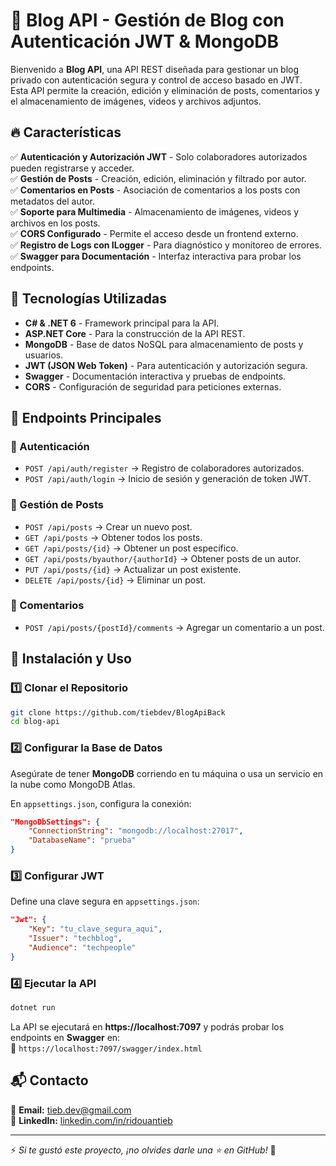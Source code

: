 # 📝 Blog API - Gestión de Blog con Autenticación JWT & MongoDB

Bienvenido a **Blog API**, una API REST diseñada para gestionar un blog privado con autenticación segura y control de acceso basado en JWT.  
Esta API permite la creación, edición y eliminación de posts, comentarios y el almacenamiento de imágenes, videos y archivos adjuntos.

## 🔥 Características  
✅ **Autenticación y Autorización JWT** - Solo colaboradores autorizados pueden registrarse y acceder.  
✅ **Gestión de Posts** - Creación, edición, eliminación y filtrado por autor.  
✅ **Comentarios en Posts** - Asociación de comentarios a los posts con metadatos del autor.  
✅ **Soporte para Multimedia** - Almacenamiento de imágenes, videos y archivos en los posts.  
✅ **CORS Configurado** - Permite el acceso desde un frontend externo.  
✅ **Registro de Logs con ILogger** - Para diagnóstico y monitoreo de errores.  
✅ **Swagger para Documentación** - Interfaz interactiva para probar los endpoints.  

## 🚀 Tecnologías Utilizadas  
- **C# & .NET 6** - Framework principal para la API.  
- **ASP.NET Core** - Para la construcción de la API REST.  
- **MongoDB** - Base de datos NoSQL para almacenamiento de posts y usuarios.  
- **JWT (JSON Web Token)** - Para autenticación y autorización segura.  
- **Swagger** - Documentación interactiva y pruebas de endpoints.  
- **CORS** - Configuración de seguridad para peticiones externas.  

## 📌 Endpoints Principales  
### 🔹 Autenticación  
- `POST /api/auth/register` → Registro de colaboradores autorizados.  
- `POST /api/auth/login` → Inicio de sesión y generación de token JWT.  

### 🔹 Gestión de Posts  
- `POST /api/posts` → Crear un nuevo post.  
- `GET /api/posts` → Obtener todos los posts.  
- `GET /api/posts/{id}` → Obtener un post específico.  
- `GET /api/posts/byauthor/{authorId}` → Obtener posts de un autor.  
- `PUT /api/posts/{id}` → Actualizar un post existente.  
- `DELETE /api/posts/{id}` → Eliminar un post.  

### 🔹 Comentarios  
- `POST /api/posts/{postId}/comments` → Agregar un comentario a un post.  

## 🔧 Instalación y Uso  
### 1️⃣ Clonar el Repositorio  
```bash
git clone https://github.com/tiebdev/BlogApiBack
cd blog-api
```
### 2️⃣ Configurar la Base de Datos  
Asegúrate de tener **MongoDB** corriendo en tu máquina o usa un servicio en la nube como MongoDB Atlas.  

En `appsettings.json`, configura la conexión:  
```json
"MongoDbSettings": {
    "ConnectionString": "mongodb://localhost:27017",
    "DatabaseName": "prueba"
}
```
### 3️⃣ Configurar JWT  
Define una clave segura en `appsettings.json`:  
```json
"Jwt": {
    "Key": "tu_clave_segura_aqui",
    "Issuer": "techblog",
    "Audience": "techpeople"
}
```
### 4️⃣ Ejecutar la API  
```bash
dotnet run
```
La API se ejecutará en **https://localhost:7097** y podrás probar los endpoints en **Swagger** en:  
🔗 `https://localhost:7097/swagger/index.html`  

## 📬 Contacto  
📩 **Email:** [tieb.dev@gmail.com](mailto:tieb.dev@gmail.com)  
🔗 **LinkedIn:** [linkedin.com/in/ridouantieb](https://linkedin.com/in/ridouantieb)  

---

⚡ *Si te gustó este proyecto, ¡no olvides darle una ⭐ en GitHub!* 🚀  
